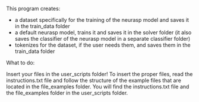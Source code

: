 This program creates:

 - a dataset specifically for the training of the neurasp model and saves it in the train_data folder
 - a default neurasp model, trains it and saves it in the solver folder (it also saves the classifier of the neurasp model in a separate classifier folder)
 - tokenizes for the dataset, if the user needs them, and saves them in the train_data folder



What to do:

Insert your files in the user_scripts folder!
To insert the proper files, read the instructions.txt file and follow the structure of the example files that are located in the file_examples folder. You will find the instructions.txt file and the file_examples folder in the user_scripts folder.